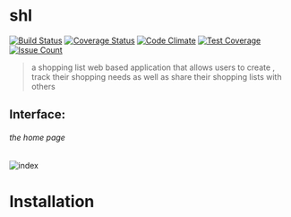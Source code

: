 # shl
[![Build Status](https://travis-ci.org/p-netm/shl.svg?branch=challenge2)](https://travis-ci.org/p-netm/shl)
[![Coverage Status](https://coveralls.io/repos/github/p-netm/shl/badge.svg?branch=master)](https://coveralls.io/github/p-netm/shl?branch=master)
[![Code Climate](https://codeclimate.com/github/codeclimate/codeclimate/badges/gpa.svg)](https://codeclimate.com/github/codeclimate/codeclimate)
[![Test Coverage](https://codeclimate.com/github/codeclimate/codeclimate/badges/coverage.svg)](https://codeclimate.com/github/codeclimate/codeclimate/coverage)
[![Issue Count](https://codeclimate.com/github/codeclimate/codeclimate/badges/issue_count.svg)](https://codeclimate.com/github/codeclimate/codeclimate)

 > a shopping list web based application that allows users to create , track their shopping needs as well as share their
  shopping lists with others

## Interface:

###### the home page
![index](https://user-images.githubusercontent.com/28119869/30607767-cf8cc600-9d7e-11e7-9b25-844e97275227.png)

# Installation
